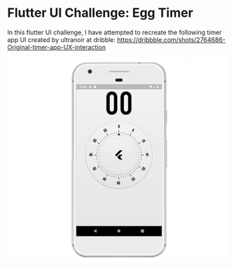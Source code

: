 # Flutter UI Challenge: Egg Timer

In this flutter UI challenge, I have attempted to recreate the following timer app UI created by ultranoir at dribble:
https://dribbble.com/shots/2764686-Original-timer-app-UX-interaction

![Screen Capture](https://github.com/garganmol111/flutterUIChallenge_egg_timer/blob/master/capture.gif)
